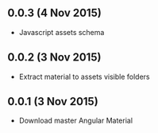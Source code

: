 ## 0.0.3 (4 Nov 2015)

  - Javascript assets schema

## 0.0.2 (3 Nov 2015)

  - Extract material to assets visible folders

## 0.0.1 (3 Nov 2015)

  - Download master Angular Material
